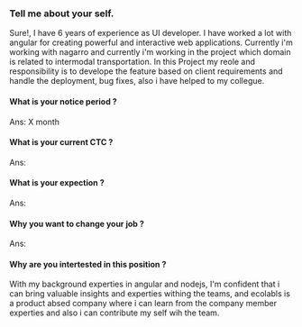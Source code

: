 ### Tell me about your self.

Sure!, I have 6 years of experience as UI developer. I have worked a lot with angular for creating powerful and interactive web applications. Currently i'm working with nagarro and currently i'm working in the project which domain is related to intermodal transportation.
In this Project my reole and responsibility is to develope the feature based on client requirements and handle the deployment, bug fixes, also i have helped to my collegue.

#### What is your notice period ?

Ans: X month

#### What is your current CTC ?

Ans:

#### What is your expection ?

Ans:

#### Why you want to change your job ?

Ans:

#### Why are you intertested in this position ?

With my background experties in angular and nodejs, I'm confident that i can bring valuable insights and experties withing the teams, and ecolabls is a product absed company where i can learn from the company member experties and also i can contribute my self wih the team.

####
